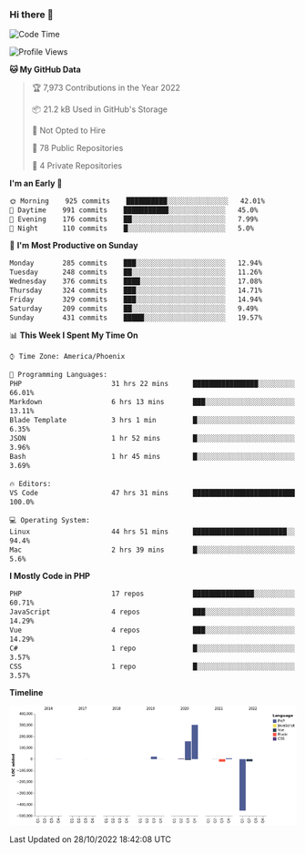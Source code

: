 ### Hi there 👋

<!--START_SECTION:waka-->
![Code Time](http://img.shields.io/badge/Code%20Time-7%2C774%20hrs%2023%20mins-blue)

![Profile Views](http://img.shields.io/badge/Profile%20Views-0-blue)

**🐱 My GitHub Data** 

> 🏆 7,973 Contributions in the Year 2022
 > 
> 📦 21.2 kB Used in GitHub's Storage 
 > 
> 🚫 Not Opted to Hire
 > 
> 📜 78 Public Repositories 
 > 
> 🔑 4 Private Repositories  
 > 
**I'm an Early 🐤** 

```text
🌞 Morning    925 commits    ██████████░░░░░░░░░░░░░░░   42.01% 
🌆 Daytime    991 commits    ███████████░░░░░░░░░░░░░░   45.0% 
🌃 Evening    176 commits    ██░░░░░░░░░░░░░░░░░░░░░░░   7.99% 
🌙 Night      110 commits    █░░░░░░░░░░░░░░░░░░░░░░░░   5.0%

```
📅 **I'm Most Productive on Sunday** 

```text
Monday       285 commits    ███░░░░░░░░░░░░░░░░░░░░░░   12.94% 
Tuesday      248 commits    ██░░░░░░░░░░░░░░░░░░░░░░░   11.26% 
Wednesday    376 commits    ████░░░░░░░░░░░░░░░░░░░░░   17.08% 
Thursday     324 commits    ███░░░░░░░░░░░░░░░░░░░░░░   14.71% 
Friday       329 commits    ███░░░░░░░░░░░░░░░░░░░░░░   14.94% 
Saturday     209 commits    ██░░░░░░░░░░░░░░░░░░░░░░░   9.49% 
Sunday       431 commits    █████░░░░░░░░░░░░░░░░░░░░   19.57%

```


📊 **This Week I Spent My Time On** 

```text
⌚︎ Time Zone: America/Phoenix

💬 Programming Languages: 
PHP                      31 hrs 22 mins      ████████████████░░░░░░░░░   66.01% 
Markdown                 6 hrs 13 mins       ███░░░░░░░░░░░░░░░░░░░░░░   13.11% 
Blade Template           3 hrs 1 min         █░░░░░░░░░░░░░░░░░░░░░░░░   6.35% 
JSON                     1 hr 52 mins        █░░░░░░░░░░░░░░░░░░░░░░░░   3.96% 
Bash                     1 hr 45 mins        █░░░░░░░░░░░░░░░░░░░░░░░░   3.69%

🔥 Editors: 
VS Code                  47 hrs 31 mins      █████████████████████████   100.0%

💻 Operating System: 
Linux                    44 hrs 51 mins      ███████████████████████░░   94.4% 
Mac                      2 hrs 39 mins       █░░░░░░░░░░░░░░░░░░░░░░░░   5.6%

```

**I Mostly Code in PHP** 

```text
PHP                      17 repos            ███████████████░░░░░░░░░░   60.71% 
JavaScript               4 repos             ███░░░░░░░░░░░░░░░░░░░░░░   14.29% 
Vue                      4 repos             ███░░░░░░░░░░░░░░░░░░░░░░   14.29% 
C#                       1 repo              █░░░░░░░░░░░░░░░░░░░░░░░░   3.57% 
CSS                      1 repo              █░░░░░░░░░░░░░░░░░░░░░░░░   3.57%

```


**Timeline**

![Chart not found](https://raw.githubusercontent.com/mikebronner/mikebronner/master/charts/bar_graph.png) 


 Last Updated on 28/10/2022 18:42:08 UTC
<!--END_SECTION:waka-->

<!--
**mikebronner/mikebronner** is a ✨ _special_ ✨ repository because its `README.md` (this file) appears on your GitHub profile.

Here are some ideas to get you started:

- 🔭 I’m currently working on ...
- 🌱 I’m currently learning ...
- 👯 I’m looking to collaborate on ...
- 🤔 I’m looking for help with ...
- 💬 Ask me about ...
- 📫 How to reach me: ...
- 😄 Pronouns: ...
- ⚡ Fun fact: ...
-->
